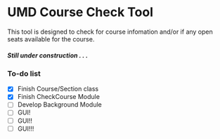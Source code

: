# UMD Course Check Tool
This tool is designed to check for course infomation and/or if any open seats available for the course.

##### Still under construction . . .

### To-do list
- [x] Finish Course/Section class
- [x] Finish CheckCourse Module
- [ ] Develop Background Module
- [ ] GUI!
- [ ] GUI!!
- [ ] GUI!!!
